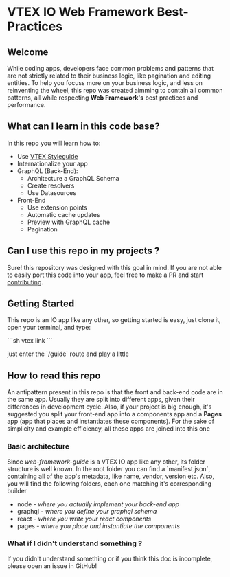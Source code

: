   # VTEX IO Web Framework Best-Practices

  ## Welcome
  While coding apps, developers face common problems and patterns that are not strictly related to their business logic, like pagination and editing entities. To help you focuss more on your business logic, and less on reinventing the wheel, this repo was created aimming to contain all common patterns, all while respecting **Web Framework's** best practices and performance.

  ## What can I learn in this code base?
  In this repo you will learn how to:

  - Use [VTEX Styleguide](https://styleguide.vtex.com/)
  - Internationalize your app
  - GraphQL (Back-End):
    - Architecture a GraphQL Schema
    - Create resolvers
    - Use Datasources
  - Front-End
    - Use extension points
    - Automatic cache updates
    - Preview with GraphQL cache
    - Pagination

  ## Can I use this repo in my projects ?
  Sure! this repository was designed with this goal in mind. If you are not able to easily port this code into your app, feel free to make a PR and start [contributing](https://github.com/vtex-apps/awesome-io#contributing).

  ## Getting Started
  This repo is an IO app like any other, so getting started is easy, just clone it, open your terminal, and type:

  \`\`\`sh
  vtex link
  \`\`\`

  just enter the \`/guide\` route and play a little

  ## How to read this repo
  An antipattern present in this repo is that the front and back-end code are in the same app. Usually they are split into different apps, given their differences in development cycle. Also, if your project is big enough, it's suggested you split your front-end app into a components app and a **Pages** app (app that places and instantiates these components). For the sake of simplicity and example efficiency, all these apps are joined into this one

  ### Basic architecture
  Since *web-framework-guide* is a VTEX IO app like any other, its folder structure is well known. In the root folder you can find a \`manifest.json\`, containing all of the app's metadata, like name, vendor, version etc. Also, you will find the following folders, each one matching it's corresponding builder

  - node - *where you actually implement your back-end app*
  - graphql - *where you define your graphql schema*
  - react - *where you write your react components*
  - pages - *where you place and instantiate the components*

  ### What if I didn't understand something ?
  If you didn't understand something or if you think this doc is incomplete, please open an issue in GitHub!
